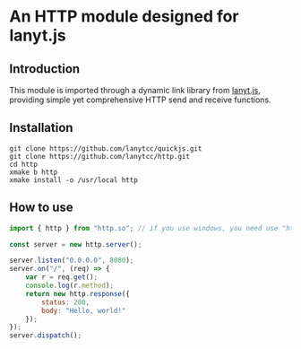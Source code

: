 # An HTTP module designed for lanyt.js

## Introduction

This module is imported through a dynamic link library from [lanyt.js](https://github.com/lanytcc/lanyt.js), providing simple yet comprehensive HTTP send and receive functions.

## Installation

```shell
git clone https://github.com/lanytcc/quickjs.git
git clone https://github.com/lanytcc/http.git
cd http
xmake b http
xmake install -o /usr/local http
```

## How to use

```javascript
import { http } from "http.so"; // if you use windows, you need use "http.dll"

const server = new http.server();

server.listen("0.0.0.0", 8080);
server.on("/", (req) => {
    var r = req.get();
    console.log(r.method);
    return new http.response({
        status: 200,
        body: "Hello, world!"
    });
});
server.dispatch();
```
